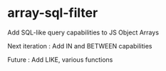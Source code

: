 # array-sql-filter
Add SQL-like query capabilities to JS Object Arrays

Next iteration : Add IN and BETWEEN capabilities

Future : Add LIKE, various functions 

